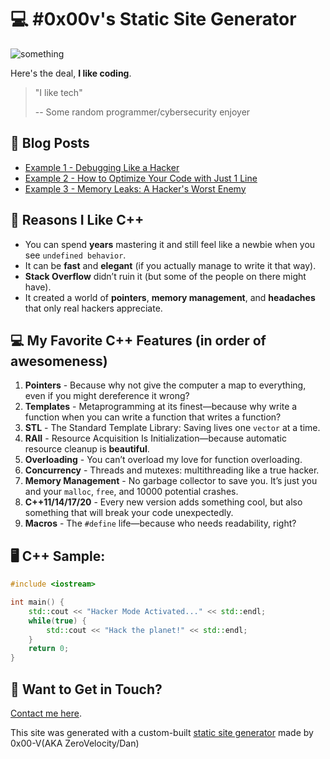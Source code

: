 # 💻 #0x00v's Static Site Generator

![something](/images/dank.png)

Here's the deal, **I like coding**.

> "I like tech"
>
> -- Some random programmer/cybersecurity enjoyer

## 📝 **Blog Posts**  

- [Example 1 - Debugging Like a Hacker](/blog/e1)
- [Example 2 - How to Optimize Your Code with Just 1 Line](/blog/e2)
- [Example 3 - Memory Leaks: A Hacker's Worst Enemy](/blog/e3)

## 💾 **Reasons I Like C++**  

- You can spend **years** mastering it and still feel like a newbie when you see `undefined behavior`.
- It can be **fast** and **elegant** (if you actually manage to write it that way).
- **Stack Overflow** didn’t ruin it (but some of the people on there might have).
- It created a world of **pointers**, **memory management**, and **headaches** that only real hackers appreciate.

## 💻 **My Favorite C++ Features (in order of awesomeness)**

1. **Pointers** - Because why not give the computer a map to everything, even if you might dereference it wrong?
2. **Templates** - Metaprogramming at its finest—because why write a function when you can write a function that writes a function?
3. **STL** - The Standard Template Library: Saving lives one `vector` at a time.
4. **RAII** - Resource Acquisition Is Initialization—because automatic resource cleanup is **beautiful**.
5. **Overloading** - You can’t overload my love for function overloading.
6. **Concurrency** - Threads and mutexes: multithreading like a true hacker.
7. **Memory Management** - No garbage collector to save you. It’s just you and your `malloc`, `free`, and 10000 potential crashes.
8. **C++11/14/17/20** - Every new version adds something cool, but also something that will break your code unexpectedly.
9. **Macros** - The `#define` life—because who needs readability, right?

## 🖥 **C++ Sample:**

```cpp
#include <iostream>

int main() {
    std::cout << "Hacker Mode Activated..." << std::endl;
    while(true) {
        std::cout << "Hack the planet!" << std::endl;
    }
    return 0;
}
```

## 📨 **Want to Get in Touch?**  
[Contact me here](/contact).  

This site was generated with a custom-built [static site generator](https://en.wikipedia.org/wiki/Static_site_generator) made by 0x00-V(AKA ZeroVelocity/Dan)

